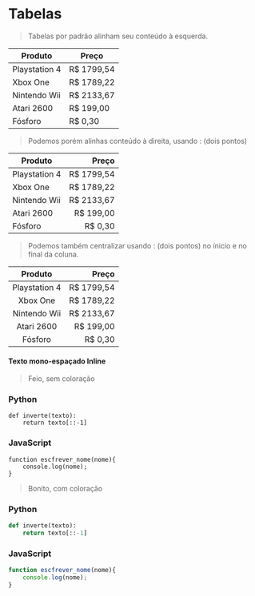 # Tabelas

> Tabelas por padrão alinham seu conteúdo à esquerda.

Produto | Preço
--------|------
Playstation 4 | R$ 1799,54
Xbox One | R$ 1789,22
Nintendo Wii | R$ 2133,67
Atari 2600 | R$ 199,00
Fósforo | R$ 0,30

> Podemos porém alinhas conteúdo à direita, usando : (dois pontos)

Produto | Preço
--------|------:
Playstation 4 | R$ 1799,54
Xbox One | R$ 1789,22
Nintendo Wii | R$ 2133,67
Atari 2600 | R$ 199,00
Fósforo | R$ 0,30

> Podemos também centralizar usando : (dois pontos) no ínicio e no final da coluna.

Produto | Preço
:--------:|------:
Playstation 4 | R$ 1799,54
Xbox One | R$ 1789,22
Nintendo Wii | R$ 2133,67
Atari 2600 | R$ 199,00
Fósforo | R$ 0,30

#### Texto mono-espaçado Inline

> Feio, sem coloração

### Python
```
def inverte(texto):
    return texto[::-1]
```

### JavaScript
```
function escfrever_nome(nome){
    console.log(nome);
}
```

> Bonito, com coloração

### Python
```python
def inverte(texto):
    return texto[::-1]
```

### JavaScript
```js
function escfrever_nome(nome){
    console.log(nome);
}
```

